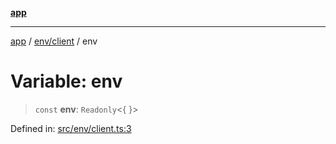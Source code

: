 [**app**](../../../README.md)

***

[app](../../../README.md) / [env/client](../README.md) / env

# Variable: env

> `const` **env**: `Readonly`\<\{ \}\>

Defined in: [src/env/client.ts:3](https://github.com/Djise-App/app/blob/da0ecaeb6a4e35a0b969d1431d54bbd43b33b9e4/src/env/client.ts#L3)
